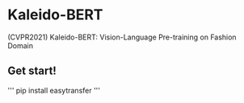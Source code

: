 # Kaleido-BERT
(CVPR2021) Kaleido-BERT: Vision-Language Pre-training on Fashion Domain

## Get start!
'''
pip install easytransfer
'''
